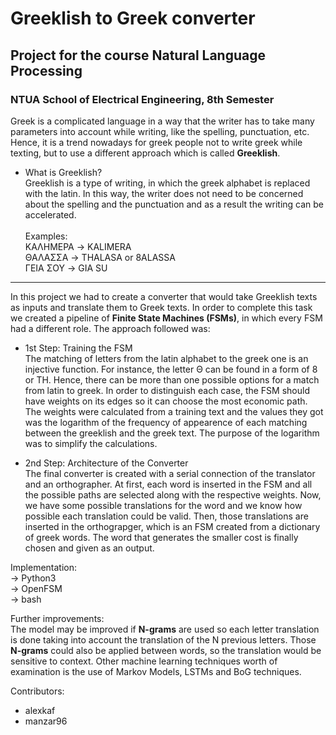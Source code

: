 # Greeklish to Greek converter
## Project for the course Natural Language Processing
### NTUA School of Electrical Engineering, 8th Semester
Greek is a complicated language in a way that the writer has to take many parameters into account while writing, like the spelling, punctuation, etc. Hence, it is a trend nowadays for greek people not to write greek while texting, but to use a different approach which is called <b>Greeklish</b>. 
* What is Greeklish? <br>
<t> Greeklish is a type of writing, in which the greek alphabet is replaced with the latin. In this way, the writer does not need to be concerned about the spelling and the punctuation and as a result the writing can be accelerated.<br><br>
Examples:<br>
ΚΑΛΗΜΕΡΑ &rarr; KALIMERA<br>
ΘΑΛΑΣΣΑ &rarr; THALASA or 8ALASSA<br>
ΓΕΙΑ ΣΟΥ &rarr; GIA SU<br>
---
In this project we had to create a converter that would take Greeklish texts as inputs and translate them to Greek texts. In order to complete this task we created a pipeline of <b>Finite State Machines (FSMs)</b>, in which every FSM had a different role. The approach followed was:<br>

* 1st Step: Training the FSM<br>
<t> The matching of letters from the latin alphabet to the greek one is an injective function. For instance, the letter Θ can be found in a form of 8 or TH. Hence, there can be more than one possible options for a match from latin to greek. In order to distinguish each case, the FSM should have weights on its edges so it can choose the most economic path. The weights were calculated from a training text and the values they got was the logarithm of the frequency of appearence of each matching between the greeklish and the greek text. The purpose of the logarithm was to simplify the calculations.

* 2nd Step: Architecture of the Converter<br>
<t> The final converter is created with a serial connection of the translator and an orthographer. At first, each word is inserted in the FSM and all the possible paths are selected along with the respective weights. Now, we have some possible translations for the word and we know how possible each translation could be valid. Then, those translations are inserted in the orthograpger, which is an FSM created from a dictionary of greek words. The word that generates the smaller cost is finally chosen and given as an output.
  
Implementation:<br>
<t> &rarr; Python3<br>
    &rarr; OpenFSM<br>
    &rarr; bash<br>
  
Further improvements:<br>
The model may be improved if <b>N-grams</b> are used so each letter translation is done taking into account the translation of the N previous letters. Those <b>N-grams</b> could also be applied between words, so the translation would be sensitive to context. Other machine learning techniques worth of examination is the use of Markov Models, LSTMs and BoG techniques.

Contributors:
* alexkaf
* manzar96
